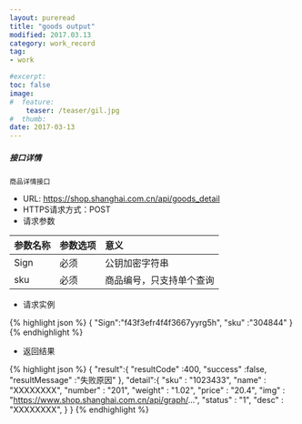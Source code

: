```yaml
---
layout: pureread
title: "goods output"
modified: 2017.03.13
category: work_record
tag:
- work

#excerpt:
toc: false
image:
#  feature:
    teaser: /teaser/gil.jpg
#  thumb:
date: 2017-03-13
---
```



##### 接口详情



`商品详情接口`

- URL: https://shop.shanghai.com.cn/api/goods_detail
- HTTPS请求方式：POST
- 请求参数

| 参数名称        | 参数选项| 意义  |
|:------------- |:----|:-----|
| Sign     | 必须 | 公钥加密字符串 |
| sku      | 必须 | 商品编号，只支持单个查询|

- 请求实例

{% highlight json %}
{
    "Sign":"f43f3efr4f4f3667yyrg5h",
    "sku" :"304844"
}
{% endhighlight %}

- 返回结果

{% highlight json %}
{
    "result":{
                "resultCode"    :400,
                "success"       :false,
                "resultMessage" :"失败原因"
            },
    "detail":{
                "sku"    : "1023433",
                "name"   : "XXXXXXXX",
                "number" : "201",
                "weight" : "1.02",
                "price"  : "20.4",
                "img"    : "https://www.shop.shanghai.com.cn/api/graph/...",
                "status" : "1",
                "desc"   : "XXXXXXXX",
            }
}
{% endhighlight %}

